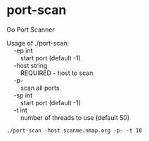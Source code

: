 # port-scan
Go Port Scanner

Usage of ./port-scan: \
&nbsp;&nbsp;&nbsp;&nbsp;-ep int \
&nbsp;&nbsp;&nbsp;&nbsp;&nbsp;&nbsp;&nbsp;&nbsp;start port (default -1) \
&nbsp;&nbsp;&nbsp;&nbsp;-host string \
&nbsp;&nbsp;&nbsp;&nbsp;&nbsp;&nbsp;&nbsp;&nbsp;REQUIRED - host to scan \
&nbsp;&nbsp;&nbsp;&nbsp;-p- \
&nbsp;&nbsp;&nbsp;&nbsp;&nbsp;&nbsp;&nbsp;&nbsp;scan all ports \
&nbsp;&nbsp;&nbsp;&nbsp;-sp int \
&nbsp;&nbsp;&nbsp;&nbsp;&nbsp;&nbsp;&nbsp;&nbsp;start port (default -1) \
&nbsp;&nbsp;&nbsp;&nbsp;-t int \
&nbsp;&nbsp;&nbsp;&nbsp;&nbsp;&nbsp;&nbsp;&nbsp;number of threads to use (default 50)

`./port-scan -host scanme.nmap.org -p- -t 10`
